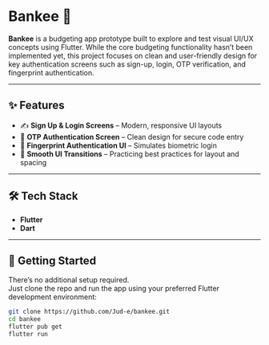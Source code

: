 # Bankee 🏦

**Bankee** is a budgeting app prototype built to explore and test visual UI/UX concepts using Flutter. While the core budgeting functionality hasn’t been implemented yet, this project focuses on clean and user-friendly design for key authentication screens such as sign-up, login, OTP verification, and fingerprint authentication.

---

## ✨ Features

- ✍️ **Sign Up & Login Screens** – Modern, responsive UI layouts
- 🔐 **OTP Authentication Screen** – Clean design for secure code entry
- 📲 **Fingerprint Authentication UI** – Simulates biometric login
- 🎨 **Smooth UI Transitions** – Practicing best practices for layout and spacing

---

## 🛠 Tech Stack

- **Flutter**
- **Dart**
---

## 🚀 Getting Started

There’s no additional setup required.  
Just clone the repo and run the app using your preferred Flutter development environment:

```bash
git clone https://github.com/Jud-e/bankee.git
cd bankee
flutter pub get
flutter run
